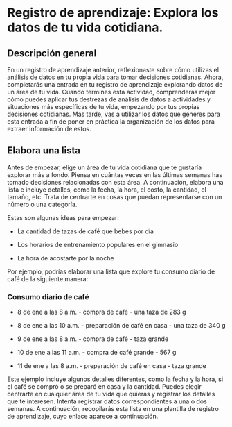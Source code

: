 # Registro de aprendizaje: Explora los datos de tu vida cotidiana.

## Descripción general

En un registro de aprendizaje anterior, reflexionaste sobre cómo utilizas el análisis de datos en tu propia vida para tomar decisiones cotidianas. Ahora, completarás una entrada en tu registro de aprendizaje explorando datos de un área de tu vida. Cuando termines esta actividad, comprenderás mejor cómo puedes aplicar tus destrezas de análisis de datos a actividades y situaciones más específicas de tu vida, empezando por tus propias decisiones cotidianas. Más tarde, vas a utilizar los datos que generes para esta entrada a fin de poner en práctica la organización de los datos para extraer información de estos.  

## Elabora una lista

Antes de empezar, elige un área de tu vida cotidiana que te gustaría explorar más a fondo. Piensa en cuántas veces en las últimas semanas has tomado decisiones relacionadas con esta área. A continuación, elabora una lista e incluye detalles, como la fecha, la hora, el costo, la cantidad, el tamaño, etc. Trata de centrarte en cosas que puedan representarse con un número o una categoría. 

Estas son algunas ideas para empezar:

- La cantidad de tazas de café que bebes por día

- Los horarios de entrenamiento populares en el gimnasio 

- La hora de acostarte por la noche 

Por ejemplo, podrías elaborar una lista que explore tu consumo diario de café de la siguiente manera:

### Consumo diario de café

- 8 de ene a las 8 a.m. - compra de café - una taza de 283 g 

- 8 de ene a las 10 a.m. - preparación de café en casa - una taza de 340 g

- 9 de ene a las 8 a.m. - compra de café - taza grande

- 10 de ene a las 11 a.m. - compra de café grande - 567 g

- 11 de ene a las 8 a.m. - preparación de café en casa - taza grande

Este ejemplo incluye algunos detalles diferentes, como la fecha y la hora, si el café se compró o se preparó en casa y la cantidad. Puedes elegir centrarte en cualquier área de tu vida que quieras y registrar los detalles que te interesen. Intenta registrar datos correspondientes a una o dos semanas.
 A continuación, recopilarás esta lista en una plantilla de registro de aprendizaje, cuyo enlace aparece a continuación.